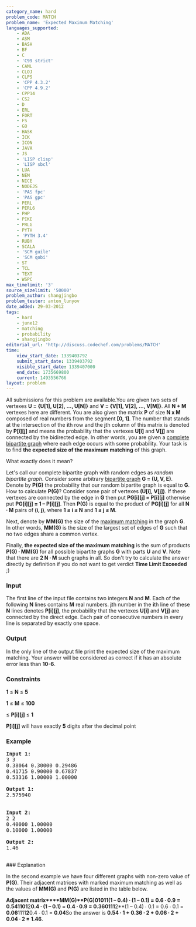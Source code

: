 ```yaml
---
category_name: hard
problem_code: MATCH
problem_name: 'Expected Maximum Matching'
languages_supported:
    - ADA
    - ASM
    - BASH
    - BF
    - C
    - 'C99 strict'
    - CAML
    - CLOJ
    - CLPS
    - 'CPP 4.3.2'
    - 'CPP 4.9.2'
    - CPP14
    - CS2
    - D
    - ERL
    - FORT
    - FS
    - GO
    - HASK
    - ICK
    - ICON
    - JAVA
    - JS
    - 'LISP clisp'
    - 'LISP sbcl'
    - LUA
    - NEM
    - NICE
    - NODEJS
    - 'PAS fpc'
    - 'PAS gpc'
    - PERL
    - PERL6
    - PHP
    - PIKE
    - PRLG
    - PYTH
    - 'PYTH 3.4'
    - RUBY
    - SCALA
    - 'SCM guile'
    - 'SCM qobi'
    - ST
    - TCL
    - TEXT
    - WSPC
max_timelimit: '3'
source_sizelimit: '50000'
problem_author: shangjingbo
problem_tester: anton_lunyov
date_added: 29-03-2012
tags:
    - hard
    - june12
    - matching
    - probability
    - shangjingbo
editorial_url: 'http://discuss.codechef.com/problems/MATCH'
time:
    view_start_date: 1339403792
    submit_start_date: 1339403792
    visible_start_date: 1339407000
    end_date: 1735669800
    current: 1493556766
layout: problem
---
```

All submissions for this problem are available.You are given two sets of vertexes **U = {U\[1\], U\[2\], ..., U\[N\]}** and **V = {V\[1\], V\[2\], ..., V\[M\]}**. All **N + M** vertexes here are different. You are also given the matrix **P** of size **N x M** composed of real numbers from the segment **\[0, 1\]**. The number that stands at the intersection of the **i**th row and the **j**th column of this matrix is denoted by **P\[i\]\[j\]** and means the probability that the vertexes **U\[i\]** and **V\[j\]** are connected by the bidirected edge. In other words, you are given a [complete bipartite graph](http://en.wikipedia.org/wiki/Complete_bipartite_graph) where each edge occurs with some probability. Your task is to find **the expected size of the maximum matching** of this graph.

What exactly does it mean?

Let's call our complete bipartite graph with random edges as _random bipartite graph_.
Consider some arbitrary [bipartite graph](http://en.wikipedia.org/wiki/Bipartite_graph) **G = (U, V, E)**. Denote by **P(G)** the probability that our random bipartite graph is equal to **G**. How to calculate **P(G)**? Consider some pair of vertexes **(U\[i\], V\[j\])**. If these vertexes are connected by the edge in **G** then put **PG\[i\]\[j\] = P\[i\]\[j\]** otherwise put **PG\[i\]\[j\] = 1 – P\[i\]\[j\]**. Then **P(G)** is equal to the product of **PG\[i\]\[j\]** for all **N ∙ M** pairs of **(i, j)**, where **1 ≤ i ≤ N** and **1 ≤ j ≤ M**.

Next, denote by **MM(G)** the size of the [maximum matching](http://en.wikipedia.org/wiki/Maximum_matching#Definition) in the graph **G**. In other words, **MM(G)** is the size of the largest set of edges of **G** such that no two edges share a common vertex.

Finally, **the expected size of the maximum matching** is the sum of products **P(G) ∙ MM(G)** for all possible bipartite graphs **G** with parts **U** and **V**. Note that there are **2 N ∙ M**  such graphs in all. So don't try to calculate the answer directly by definition if you do not want to get verdict **Time Limit Exceeded** ;)

### Input

The first line of the input file contains two integers **N** and **M**. Each of the following **N** lines contains **M** real numbers. **j**th number in the **i**th line of these **N** lines denotes **P\[i\]\[j\]**, the probability that the vertexes **U\[i\]** and **V\[j\]** are connected by the direct edge. Each pair of consecutive numbers in every line is separated by exactly one space.

### Output

In the only line of the output file print the expected size of the maximum matching. Your answer will be considered as correct if it has an absolute error less than **10-6**.

### Constraints

**1** ≤ **N** ≤ **5**

**1** ≤ **M** ≤ **100**

 ≤ **P\[i\]\[j\]** ≤ **1**

**P\[i\]\[j\]** will have exactly **5** digits after the decimal point

### Example

<pre>
<b>Input 1:</b>
3 3
0.38064 0.30000 0.29486
0.41715 0.90000 0.67837
0.53316 1.00000 1.00000

<b>Output 1:</b>
2.575940


<b>Input 2:</b>
2 2
0.40000 1.00000
0.10000 1.00000

<b>Output 2:</b>
1.46

</pre>### Explanation
In the second example we have four different graphs with non-zero value of **P(G)**. Their adjacent matrices with marked maximum matching as well as the values of **MM(G)** and **P(G)** are listed in the table below.

**Adjacent matrix****MM(G)****P(G)**0101**1**(1 – 0.4) ∙ (1 – 0.1) = 0.6 ∙ 0.9 = **0.54**1101**2**0.4 ∙ (1 – 0.1) = 0.4 ∙ 0.9 = **0.36**0111**2**(1 – 0.4) ∙ 0.1 = 0.6 ∙ 0.1 = **0.06**1111**2**0.4 ∙ 0.1 = **0.04**So the answer is **0.54 ∙ 1 + 0.36 ∙ 2 + 0.06 ∙ 2 + 0.04 ∙ 2 = 1.46**.
